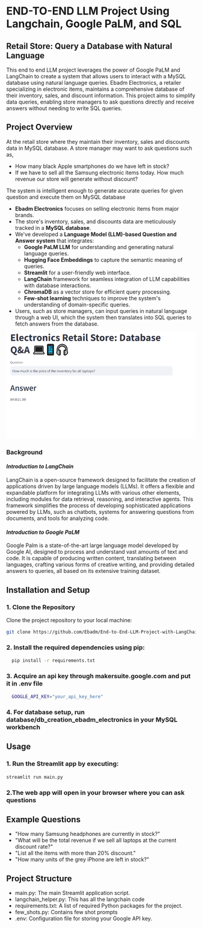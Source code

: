 
# **END-TO-END LLM Project Using Langchain, Google PaLM, and SQL**
## Retail Store: Query a Database with Natural Language

This end to end LLM project leverages the power of Google PaLM and LangChain to create a system that allows users to interact with a MySQL database using natural language queries. Ebadm Electronics, a retailer specializing in electronic items, maintains a comprehensive database of their inventory, sales, and discount information. This project aims to simplify data queries, enabling store managers to ask questions directly and receive answers without needing to write SQL queries.

## Project Overview

At the retail store where they maintain their inventory, sales and discounts data in MySQL database. A store manager may want to ask questions such as,
- How many black Apple smartphones do we have left in stock?
- If we have to sell all the Samsung electronic items today. How much revenue our store will generate without discount?

The system is intelligent enough to generate accurate queries for given question and execute them on MySQL database


- **Ebadm Electronics** focuses on selling electronic items from major brands.
- The store's inventory, sales, and discounts data are meticulously tracked in a **MySQL database**.
- We've developed a **Language Model (LLM)-based Question and Answer system** that integrates:
  - **Google PaLM LLM** for understanding and generating natural language queries.
  - **Hugging Face Embeddings** to capture the semantic meaning of queries.
  - **Streamlit** for a user-friendly web interface.
  - **LangChain** framework for seamless integration of LLM capabilities with database interactions.
  - **ChromaDB** as a vector store for efficient query processing.
  - **Few-shot learning** techniques to improve the system's understanding of domain-specific queries.
- Users, such as store managers, can input queries in natural language through a web UI, which the system then translates into SQL queries to fetch answers from the database.

![](store_qa.png)

### **Background**

#### *Introduction to LangChain*

LangChain is a open-source framework designed to facilitate the creation of applications driven by large language models (LLMs). It offers a flexible and expandable platform for integrating LLMs with various other elements, including modules for data retrieval, reasoning, and interactive agents. This framework simplifies the process of developing sophisticated applications powered by LLMs, such as chatbots, systems for answering questions from documents, and tools for analyzing code.

#### *Introduction to Google PaLM*

Google Palm is a state-of-the-art large language model developed by Google AI, designed to process and understand vast amounts of text and code. It is capable of producing written content, translating between languages, crafting various forms of creative writing, and providing detailed answers to queries, all based on its extensive training dataset.


## Installation and Setup

### 1. Clone the Repository

Clone the project repository to your local machine:

```bash
git clone https://github.com/Ebadm/End-to-End-LLM-Project-with-LangChain-SQL.git
```

### 2. Install the required dependencies using pip:

```bash
  pip install -r requirements.txt
```

### 3. Acquire an api key through makersuite.google.com and put it in .env file

```bash
  GOOGLE_API_KEY="your_api_key_here"
```

### 4. For database setup, run database/db_creation_ebadm_electronics in your MySQL workbench

## Usage

###  1. Run the Streamlit app by executing:
```bash
streamlit run main.py

```

###  2.The web app will open in your browser where you can ask questions

## Example Questions
- "How many Samsung headphones are currently in stock?" <br>
- "What will be the total revenue if we sell all laptops at the current discount rate?" <br>
- "List all the items with more than 20% discount." <br>
- "How many units of the grey iPhone are left in stock?" <br>

## Project Structure
- main.py: The main Streamlit application script.
- langchain_helper.py: This has all the langchain code
- requirements.txt: A list of required Python packages for the project.
- few_shots.py: Contains few shot prompts
- .env: Configuration file for storing your Google API key.
